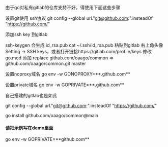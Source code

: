 由于go对私有gitlab的仓库支持不好，得使用下面这些步骤

设置git使用 ssh协议 git config --global url."git@github.com:".insteadOf "https://github.com/"

添加ssh key 到gitlab

ssh-keygen 会生成 id_rsa.pub cat ~/.ssh/id_rsa.pub 粘贴到gitlab 右上角头像 Setting -> SSH
keys，或者打开链接https://gitlab.com/profile/keys
修改 go.mod 添加 replace github.com/oaago/common => github.com/oaago/common.git master

设置noproxy域名 go env -w GONOPROXY=\*\*.github.com\*\*

设置private域名 go env -w GOPRIVATE=\*\*.github.com\*\*

自己搭建的gitlab也是如此

git config --global url."git@github.com:".insteadOf "https://github.com/"

go install github.com/oaago/common@main

#### 请把示例写在demo里面

go env -w GOPRIVATE=\*\*github.com\*\*